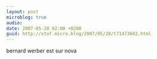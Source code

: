 ```yaml
---
layout: post
microblog: true
audio: 
date: 2007-05-20 02:00 +0200
guid: http://xtof.micro.blog/2007/05/20/t71473602.html
---
```

bernard werber est sur nova
